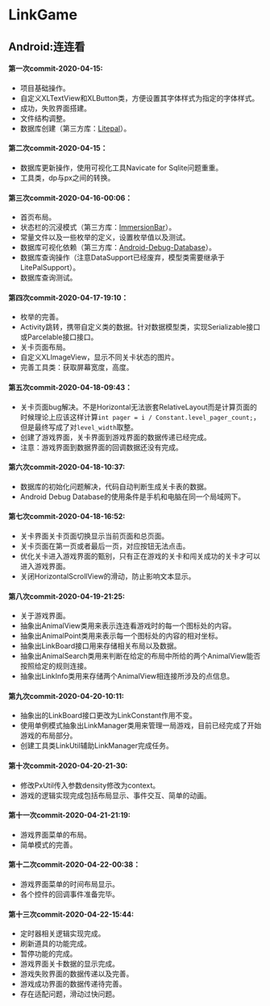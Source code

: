 # LinkGame
## Android:连连看

#### 第一次commit-2020-04-15:
- 项目基础操作。
- 自定义XLTextView和XLButton类，方便设置其字体样式为指定的字体样式。
- 成功，失败界面搭建。
- 文件结构调整。
- 数据库创建（第三方库：[Litepal](https://github.com/LitePalFramework/LitePal)）。

#### 第二次commit-2020-04-15：
- 数据库更新操作，使用可视化工具Navicate for Sqlite问题重重。
- 工具类，dp与px之间的转换。

#### 第三次commit-2020-04-16-00:06：
- 首页布局。
- 状态栏的沉浸模式（第三方库：[ImmersionBar](https://github.com/gyf-dev/ImmersionBar)）。
- 常量文件以及一些枚举的定义，设置枚举值以及测试。
- 数据库可视化依赖（第三方库：[Android-Debug-Database](https://github.com/amitshekhariitbhu/Android-Debug-Database)）。
- 数据库查询操作（注意DataSupport已经废弃，模型类需要继承于LitePalSupport）。
- 数据库查询测试。

#### 第四次commit-2020-04-17-19:10：
- 枚举的完善。
- Activity跳转，携带自定义类的数据。针对数据模型类，实现Serializable接口或Parcelable接口接口。
- 关卡页面布局。
- 自定义XLImageView，显示不同关卡状态的图片。
- 完善工具类：获取屏幕宽度，高度。

#### 第五次commit-2020-04-18-09:43：
- 关卡页面bug解决。不是Horizontal无法嵌套RelativeLayout而是计算页面的时候理论上应该这样计算`int pager = i / Constant.level_pager_count;`，但是最终写成了对`level_width`取整。
- 创建了游戏界面，关卡界面到游戏界面的数据传递已经完成。
- 注意：游戏界面到数据界面的回调数据还没有完成。

#### 第六次commit-2020-04-18-10:37:
- 数据库的初始化问题解决，代码自动判断生成关卡表的数据。
- Android Debug Database的使用条件是手机和电脑在同一个局域网下。

#### 第七次commit-2020-04-18-16:52:
- 关卡界面关卡页面切换显示当前页面和总页面。
- 关卡页面在第一页或者最后一页，对应按钮无法点击。
- 优化关卡进入游戏界面的甄别，只有正在游戏的关卡和闯关成功的关卡才可以进入游戏界面。
- 关闭HorizontalScrollView的滑动，防止影响文本显示。

#### 第八次commit-2020-04-19-21:25:
- 关于游戏界面。
- 抽象出AnimalView类用来表示连连看游戏时的每一个图标处的内容。
- 抽象出AnimalPoint类用来表示每一个图标处的内容的相对坐标。
- 抽象出LinkBoard接口用来存储相关布局以及数据。
- 抽象出AnimalSearch类用来判断在给定的布局中所给的两个AnimalView能否按照给定的规则连接。
- 抽象出LinkInfo类用来存储两个AnimalView相连接所涉及的点信息。

#### 第九次commit-2020-04-20-10:11:
- 抽象出的LinkBoard接口更改为LinkConstant作用不变。
- 使用单例模式抽象出LinkManager类用来管理一局游戏，目前已经完成了开始游戏的布局部分。
- 创建工具类LinkUtil辅助LinkManager完成任务。

#### 第十次commit-2020-04-20-21-30:
- 修改PxUtil传入参数density修改为context。
- 游戏的逻辑实现完成包括布局显示、事件交互、简单的动画。

#### 第十一次commit-2020-04-21-21:19:
- 游戏界面菜单的布局。
- 简单模式的完善。

#### 第十二次commit-2020-04-22-00:38：
- 游戏界面菜单的时间布局显示。
- 各个控件的回调事件准备完毕。

#### 第十三次commit-2020-04-22-15:44:
- 定时器相关逻辑实现完成。
- 刷新道具的功能完成。
- 暂停功能的完成。
- 游戏界面关卡数据的显示完成。
- 游戏失败界面的数据传递以及完善。
- 游戏成功界面的数据传递待完善。
- 存在适配问题，滑动过快问题。
